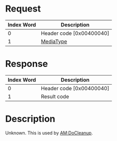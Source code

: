 # Request

| Index Word | Description                                           |
|------------|-------------------------------------------------------|
| 0          | Header code \[0x00400040\]                            |
| 1          | [MediaType](Filesystem_services#MediaType "wikilink") |

# Response

| Index Word | Description                |
|------------|----------------------------|
| 0          | Header code \[0x00400040\] |
| 1          | Result code                |

# Description

Unknown. This is used by [AM:DoCleanup](AM:DoCleanup "wikilink").